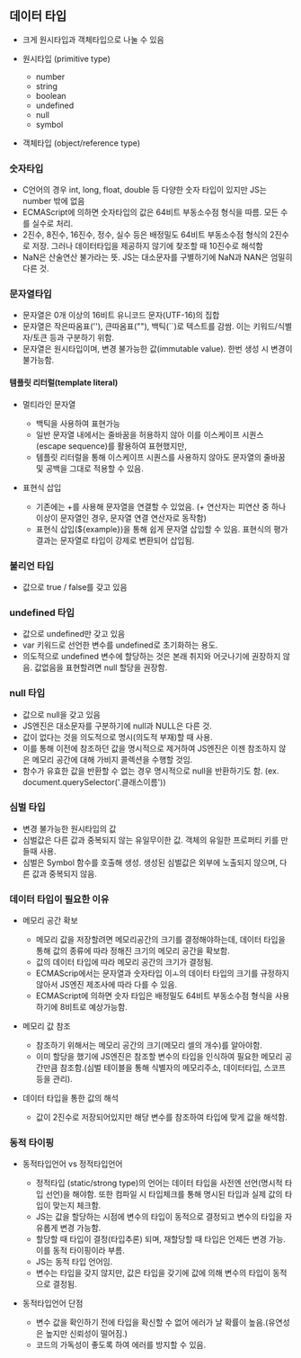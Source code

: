 ## 데이터 타입

- 크게 원시타입과 객체타입으로 나눌 수 있음

- 원시타입 (primitive type)

  - number
  - string
  - boolean
  - undefined
  - null
  - symbol

- 객체타입 (object/reference type)

### 숫자타입

- C언어의 경우 int, long, float, double 등 다양한 숫자 타입이 있지만 JS는 number 밖에 없음
- ECMAScript에 의하면 숫자타입의 값은 64비트 부동소수점 형식을 따름. 모든 수를 실수로 처리.
- 2진수, 8진수, 16진수, 정수, 실수 등은 배정밀도 64비트 부동소수점 형식의 2진수로 저장. 그러나 데이터타입을 제공하지 않기에 찾조할 때 10진수로 해석함
- NaN은 산술연산 불가라는 뜻. JS는 대소문자를 구별하기에 NaN과 NAN은 엄밀히 다른 것.

### 문자열타입

- 문자열은 0개 이상의 16비트 유니코드 문자(UTF-16)의 집합
- 문자열은 작은따옴표(''), 큰따옴표(""), 백틱(``)로 텍스트를 감쌈. 이는 키워드/식별자/토큰 등과 구분하기 위함.
- 문자열은 원시타입이며, 변경 불가능한 값(immutable value). 한번 생성 시 변경이 불가능함.

#### 템플릿 리터럴(template literal)

- 멀티라인 문자열

  - 백틱을 사용하여 표현가능
  - 일반 문자열 내에서는 줄바꿈을 허용하지 않아 이를 이스케이프 시퀀스(escape sequence)를 활용하여 표현했지만,
  - 템플릿 리터럴을 통해 이스케이프 시퀀스를 사용하지 않아도 문자열의 줄바꿈 및 공백을 그대로 적용할 수 있음.

- 표현식 삽입

  - 기존에는 +를 사용해 문자열을 연결할 수 있었음. (+ 연산자는 피연산 중 하나 이상이 문자열인 경우, 문자열 연결 연산자로 동작함)
  - 표현식 삽입(${example})을 통해 쉽게 문자열 삽입할 수 있음. 표현식의 평가 결과는 문자열로 타입이 강제로 변환되어 삽입됨.

### 불리언 타입

- 값으로 true / false를 갖고 있음

### undefined 타입

- 값으로 undefined만 갖고 있음
- var 키워드로 선언한 변수를 undefined로 초기화하는 용도.
- 의도적으로 undefined 변수에 할당하는 것은 본래 취지와 어긋나기에 권장하지 않음. 값없음을 표현할려면 null 할당을 권장함.

### null 타입

- 값으로 null을 갖고 있음
- JS엔진은 대소문자를 구분하기에 null과 NULL은 다른 것.
- 값이 없다는 것을 의도적으로 명시(의도적 부재)할 때 사용.
- 이를 통해 이전에 참조하던 값을 명시적으로 제거하여 JS엔진은 이젠 참조하지 않은 메모리 공간에 대해 가비지 콜렉션을 수행할 것임.
- 함수가 유효한 값을 반환할 수 없는 경우 명시적으로 null을 반환하기도 함. (ex. document.querySelector('.클래스이름'))

### 심벌 타입

- 변경 불가능한 원시타입의 값
- 심벌값은 다른 값과 중복되지 않는 유일무이한 값. 객체의 유일한 프로퍼티 키를 만들때 사용.
- 심벌은 Symbol 함수를 호출해 생성. 생성된 심벌값은 외부에 노출되지 않으며, 다른 값과 중복되지 않음.

### 데이터 타입이 필요한 이유

- 메모리 공간 확보

  - 메모리 값을 저장할려면 메모리공간의 크기를 결정해야하는데, 데이터 타입을 통해 값의 종류에 따라 정해진 크기의 메모리 공간을 확보함.
  - 값의 데이터 타입에 따라 메모리 공간의 크기가 결정됨.
  - ECMAScrip에서는 문자열과 숫자타입 이ㅗ의 데이터 타입의 크기를 규정하지 않아서 JS엔진 제조사에 따라 다를 수 있음.
  - ECMAScript에 의하면 숫자 타입은 배정밀도 64비트 부동소수점 형식을 사용하기에 8비트로 예상가능함.

- 메모리 값 참조

  - 참조하기 위해서는 메모리 공간의 크기(메모리 셀의 개수)를 알아야함.
  - 이미 할당을 했기에 JS엔진은 참조할 변수의 타입을 인식하여 필요한 메모리 공간만큼 참조함.(심벌 테이블을 통해 식별자의 메모리주소, 데이터타입, 스코프 등을 관리).

- 데이터 타입을 통한 값의 해석

  - 값이 2진수로 저장되어있지만 해당 변수를 참조하여 타입에 맞게 값을 해석함.

### 동적 타이핑

- 동적타입언어 vs 정적타입언어

  - 정적타입 (static/strong type)의 언어는 데이터 타입을 사전엔 선언(명시적 타입 선언)을 해야함. 또한 컴파일 시 타입체크를 통해 명시된 타입과 실제 값의 타입이 맞는지 체크함.
  - JS는 값을 할당하는 시점에 변수의 타입이 동적으로 결정되고 변수의 타입을 자유롭게 변경 가능함.
  - 할당할 때 타입이 결정(타입추론) 되며, 재할당할 때 타입은 언제든 변경 가능. 이를 동적 타이핑이라 부름.
  - JS는 동적 타입 언어임.
  - 변수는 타입을 갖지 않지만, 값은 타입을 갖기에 값에 의해 변수의 타입이 동적으로 결정됨.

- 동적타입언어 단점

  - 변수 값을 확인하기 전에 타입을 확신할 수 없어 에러가 날 확률이 높음.(유연성은 높지만 신뢰성이 떨어짐.)
  - 코드의 가독성이 좋도록 하여 에러를 방지할 수 있음.
